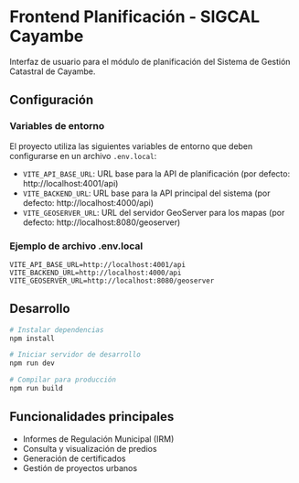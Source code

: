 # Frontend Planificación - SIGCAL Cayambe

Interfaz de usuario para el módulo de planificación del Sistema de Gestión Catastral de Cayambe.

## Configuración

### Variables de entorno

El proyecto utiliza las siguientes variables de entorno que deben configurarse en un archivo `.env.local`:

- `VITE_API_BASE_URL`: URL base para la API de planificación (por defecto: http://localhost:4001/api)
- `VITE_BACKEND_URL`: URL base para la API principal del sistema (por defecto: http://localhost:4000/api)
- `VITE_GEOSERVER_URL`: URL del servidor GeoServer para los mapas (por defecto: http://localhost:8080/geoserver)

### Ejemplo de archivo .env.local

```
VITE_API_BASE_URL=http://localhost:4001/api
VITE_BACKEND_URL=http://localhost:4000/api
VITE_GEOSERVER_URL=http://localhost:8080/geoserver
```

## Desarrollo

```bash
# Instalar dependencias
npm install

# Iniciar servidor de desarrollo
npm run dev

# Compilar para producción
npm run build
```

## Funcionalidades principales

- Informes de Regulación Municipal (IRM)
- Consulta y visualización de predios
- Generación de certificados
- Gestión de proyectos urbanos
